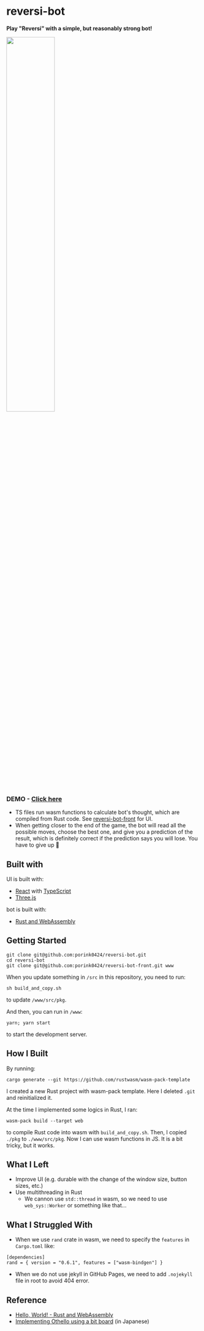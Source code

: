 # reversi-bot

**Play "Reversi" with a simple, but reasonably strong bot!**

<img src="https://user-images.githubusercontent.com/83964523/233449005-5fb8e0bb-45fb-435f-886d-9e6dee3a85ac.png" width="50%" />

### DEMO - [Click here](https://porink0424.github.io/reversi-bot-front/)

- TS files run wasm functions to calculate bot's thought, which are compiled from Rust code. See [reversi-bot-front](https://github.com/porink0424/reversi-bot-front) for UI.</li>
- When getting closer to the end of the game, the bot will read all the possible moves, choose the best one, and give you a prediction of the result, which is definitely correct if the prediction says you will lose. You have to give up 🥲

## Built with

UI is built with:

- [React](https://ja.reactjs.org/) with [TypeScript](https://www.typescriptlang.org/)
- [Three.js](https://threejs.org/)

bot is built with:

- [Rust and WebAssembly](https://rustwasm.github.io/docs/book/)

## Getting Started

```
git clone git@github.com:porink0424/reversi-bot.git
cd reversi-bot
git clone git@github.com:porink0424/reversi-bot-front.git www
```

When you update something in `/src` in this repository, you need to run:

```
sh build_and_copy.sh
```

to update `/www/src/pkg`.

And then, you can run in `/www`:

```
yarn; yarn start
```

to start the development server.

## How I Built

By running:

```
cargo generate --git https://github.com/rustwasm/wasm-pack-template
```

I created a new Rust project with wasm-pack template. Here I deleted `.git` and reinitialized it.

At the time I implemented some logics in Rust, I ran:

```
wasm-pack build --target web
```

to compile Rust code into wasm with `build_and_copy.sh`. Then, I copied `./pkg` to `./www/src/pkg`. Now I can use wasm functions in JS. It is a bit tricky, but it works.

## What I Left

- Improve UI (e.g. durable with the change of the window size, button sizes, etc.)
- Use multithreading in Rust
  - We cannon use `std::thread` in wasm, so we need to use `web_sys::Worker` or something like that...

## What I Struggled With

- When we use `rand` crate in wasm, we need to specify the `features` in `Cargo.toml` like:

```
[dependencies]
rand = { version = "0.6.1", features = ["wasm-bindgen"] }
```

- When we do not use jekyll in GitHub Pages, we need to add `.nojekyll` file in root to avoid 404 error.

## Reference

- [Hello, World! - Rust and WebAssembly](https://rustwasm.github.io/docs/book/game-of-life/hello-world.html)
- [Implementing Othello using a bit board](https://qiita.com/sensuikan1973/items/459b3e11d91f3cb37e43) (in Japanese)
